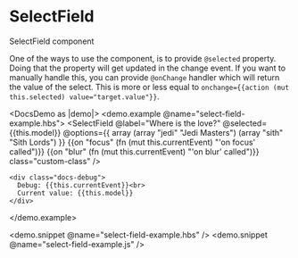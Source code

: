 # SelectField

SelectField component

One of the ways to use the component, is to provide `@selected` property. Doing that
the property will get updated in the change event. If you want to manually handle 
this, you can provide `@onChange` handler which will return the value of the select.
This is more or less equal to `onchange={{action (mut this.selected) value="target.value"}}`.

<DocsDemo as |demo|>
  <demo.example @name="select-field-example.hbs">
    <SelectField 
      @label="Where is the love?" 
      @selected={{this.model}}
      @options={{ array 
        (array "jedi" "Jedi Masters")
        (array "sith" "Sith Lords")
      }}
      {{on "focus" (fn (mut this.currentEvent) "'on focus' called")}}
      {{on "blur" (fn (mut this.currentEvent) "'on blur' called")}}
      class="custom-class"
    />

    <div class="docs-debug">
      Debug: {{this.currentEvent}}<br>
      Current value: {{this.model}}
    </div>
  </demo.example>

  <demo.snippet @name="select-field-example.hbs" />
  <demo.snippet @name="select-field-example.js" />
</DocsDemo>

